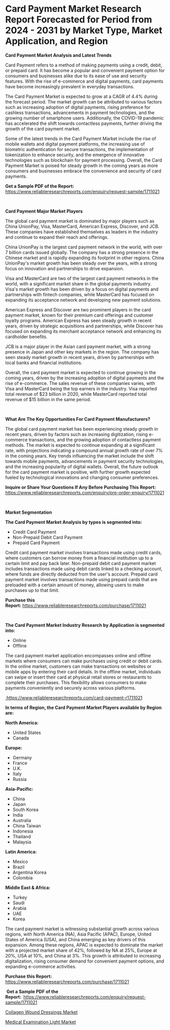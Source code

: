 <p><h1>Card Payment Market Research Report Forecasted for Period from 2024 -  2031 by Market Type, Market Application, and Region</h1></p><p><strong>Card Payment Market Analysis and Latest Trends</strong></p>
<p><p>Card Payment refers to a method of making payments using a credit, debit, or prepaid card. It has become a popular and convenient payment option for consumers and businesses alike due to its ease of use and security features. With the rise of e-commerce and digital payments, card payments have become increasingly prevalent in everyday transactions.</p><p>The Card Payment Market is expected to grow at a CAGR of 4.4% during the forecast period. The market growth can be attributed to various factors such as increasing adoption of digital payments, rising preference for cashless transactions, advancements in payment technologies, and the growing number of smartphone users. Additionally, the COVID-19 pandemic has accelerated the shift towards contactless payments, further driving the growth of the card payment market.</p><p>Some of the latest trends in the Card Payment Market include the rise of mobile wallets and digital payment platforms, the increasing use of biometric authentication for secure transactions, the implementation of tokenization to enhance security, and the emergence of innovative technologies such as blockchain for payment processing. Overall, the Card Payment Market is poised for steady growth in the coming years as more consumers and businesses embrace the convenience and security of card payments.</p></p>
<p><strong>Get a Sample PDF of the Report:&nbsp;</strong> <a href="https://www.reliableresearchreports.com/enquiry/request-sample/1711021">https://www.reliableresearchreports.com/enquiry/request-sample/1711021</a></p>
<p>&nbsp;</p>
<p><strong>Card Payment Major Market Players</strong></p>
<p><p>The global card payment market is dominated by major players such as China UnionPay, Visa, MasterCard, American Express, Discover, and JCB. These companies have established themselves as leaders in the industry and continue to expand their reach and offerings.</p><p>China UnionPay is the largest card payment network in the world, with over 7 billion cards issued globally. The company has a strong presence in the Chinese market and is rapidly expanding its footprint in other regions. China UnionPay's market growth has been steady over the years, with a strong focus on innovation and partnerships to drive expansion.</p><p>Visa and MasterCard are two of the largest card payment networks in the world, with a significant market share in the global payments industry. Visa's market growth has been driven by a focus on digital payments and partnerships with fintech companies, while MasterCard has focused on expanding its acceptance network and developing new payment solutions.</p><p>American Express and Discover are two prominent players in the card payment market, known for their premium card offerings and customer loyalty programs. American Express has seen steady growth in recent years, driven by strategic acquisitions and partnerships, while Discover has focused on expanding its merchant acceptance network and enhancing its cardholder benefits.</p><p>JCB is a major player in the Asian card payment market, with a strong presence in Japan and other key markets in the region. The company has seen steady market growth in recent years, driven by partnerships with local banks and financial institutions.</p><p>Overall, the card payment market is expected to continue growing in the coming years, driven by the increasing adoption of digital payments and the rise of e-commerce. The sales revenue of these companies varies, with Visa and MasterCard being the top earners in the industry. Visa reported total revenue of $23 billion in 2020, while MasterCard reported total revenue of $15 billion in the same period.</p></p>
<p>&nbsp;</p>
<p><strong>What Are The Key Opportunities For Card Payment Manufacturers?</strong></p>
<p><p>The global card payment market has been experiencing steady growth in recent years, driven by factors such as increasing digitization, rising e-commerce transactions, and the growing adoption of contactless payment methods. The market is expected to continue expanding at a significant rate, with projections indicating a compound annual growth rate of over 7% in the coming years. Key trends influencing the market include the shift towards mobile payments, advancements in payment security technologies, and the increasing popularity of digital wallets. Overall, the future outlook for the card payment market is positive, with further growth expected fueled by technological innovations and changing consumer preferences.</p></p>
<p><strong>Inquire or Share Your Questions If Any Before Purchasing This Report:</strong> <a href="https://www.reliableresearchreports.com/enquiry/pre-order-enquiry/1711021">https://www.reliableresearchreports.com/enquiry/pre-order-enquiry/1711021</a></p>
<p>&nbsp;</p>
<p><strong>Market Segmentation</strong></p>
<p><strong>The Card Payment Market Analysis by types is segmented into:</strong></p>
<p><ul><li>Credit Card Payment</li><li>Non-Prepaid Debit Card Payment</li><li>Prepaid Card Payment</li></ul></p>
<p><p>Credit card payment market involves transactions made using credit cards, where customers can borrow money from a financial institution up to a certain limit and pay back later. Non-prepaid debit card payment market includes transactions made using debit cards linked to a checking account, where funds are directly deducted from the user's account. Prepaid card payment market involves transactions made using prepaid cards that are preloaded with a certain amount of money, allowing users to make purchases up to that limit.</p></p>
<p><strong>Purchase this Report:&nbsp;</strong><a href="https://www.reliableresearchreports.com/purchase/1711021">https://www.reliableresearchreports.com/purchase/1711021</a></p>
<p>&nbsp;</p>
<p><strong>The Card Payment Market Industry Research by Application is segmented into:</strong></p>
<p><ul><li>Online</li><li>Offline</li></ul></p>
<p><p>The card payment market application encompasses online and offline markets where consumers can make purchases using credit or debit cards. In the online market, customers can make transactions on websites or mobile apps by entering their card details. In the offline market, individuals can swipe or insert their card at physical retail stores or restaurants to complete their purchases. This flexibility allows consumers to make payments conveniently and securely across various platforms.</p></p>
<p><a href="https://www.reliableresearchreports.com/card-payment-r1711021">&nbsp;https://www.reliableresearchreports.com/card-payment-r1711021</a></p>
<p><strong>In terms of Region, the Card Payment Market Players available by Region are:</strong></p>
<p>
    <p> <strong> North America: </strong>
        <ul>
            <li>United States</li>
            <li>Canada</li>
        </ul>
        </p> 
    <p> <strong> Europe: </strong>
        <ul>
            <li>Germany</li>
            <li>France</li>
            <li>U.K.</li>
            <li>Italy</li>
            <li>Russia</li>
        </ul>
        </p> 
    <p> <strong> Asia-Pacific: </strong>
        <ul>
            <li>China</li>
            <li>Japan</li>
            <li>South Korea</li>
            <li>India</li>
            <li>Australia</li>
            <li>China Taiwan</li>
            <li>Indonesia</li>
            <li>Thailand</li>
            <li>Malaysia</li>
        </ul>
        </p> 
    <p> <strong> Latin America: </strong>
        <ul>
            <li>Mexico</li>
            <li>Brazil</li>
            <li>Argentina Korea</li>
            <li>Colombia</li>
        </ul>
        </p> 
    <p> <strong> Middle East & Africa: </strong>
        <ul>
            <li>Turkey</li>
            <li>Saudi</li>
            <li>Arabia</li>
            <li>UAE</li>
            <li>Korea</li>
        </ul>
    </p>
    </p>
<p><p>The card payment market is witnessing substantial growth across various regions, with North America (NA), Asia Pacific (APAC), Europe, United States of America (USA), and China emerging as key drivers of this expansion. Among these regions, APAC is expected to dominate the market with a projected market share of 42%, followed by NA at 25%, Europe at 20%, USA at 10%, and China at 3%. This growth is attributed to increasing digitalization, rising consumer demand for convenient payment options, and expanding e-commerce activities.</p></p>
<p><strong>Purchase this Report: </strong><a href="https://www.reliableresearchreports.com/purchase/1711021">https://www.reliableresearchreports.com/purchase/1711021</a></p>
<p>&nbsp;<strong>Get a Sample PDF of the Report:&nbsp;&nbsp;</strong><a href="https://www.reliableresearchreports.com/enquiry/request-sample/1711021">https://www.reliableresearchreports.com/enquiry/request-sample/1711021</a></p>
<p><strong></strong></p>
<p><p><a href="https://github.com/zmnbyevx75/Market-Research-Report-List-1/blob/main/collagen-wound-dressings-market.md">Collagen Wound Dressings Market</a></p><p><a href="https://view.publitas.com/reportprime-1/insights-into-the-medical-examination-light-market-size-which-is-expanding-with-a-10-2-cagr-from-2024-2031/">Medical Examination Light Market</a></p></p>